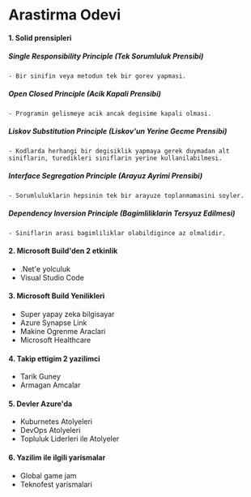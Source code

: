 # Arastirma Odevi
#### 1. Solid prensipleri
##### Single Responsibility Principle (Tek Sorumluluk Prensibi)
    - Bir sinifin veya metodun tek bir gorev yapmasi.
##### Open Closed Principle (Acik Kapali Prensibi)
    - Programin gelismeye acik ancak degisime kapali olmasi.
##### Liskov Substitution Principle (Liskov'un Yerine Gecme Prensibi)
    - Kodlarda herhangi bir degisiklik yapmaya gerek duymadan alt siniflarin, turedikleri siniflarin yerine kullanilabilmesi.
##### Interface Segregation Principle (Arayuz Ayrimi Prensibi)
    - Sorumluluklarin hepsinin tek bir arayuze toplanmamasini soyler.
##### Dependency Inversion Principle (Bagimliliklarin Tersyuz Edilmesi)
    - Siniflarin arasi bagimliliklar olabildigince az olmalidir.

#### 2. Microsoft Build'den 2 etkinlik
- .Net'e yolculuk
- Visual Studio Code

#### 3. Microsoft Build Yenilikleri
- Super yapay zeka bilgisayar
- Azure Synapse Link
- Makine Ogrenme Araclari
- Microsoft Healthcare

#### 4. Takip ettigim 2 yazilimci
- Tarik Guney
- Armagan Amcalar

#### 5. Devler Azure'da
- Kuburnetes Atolyeleri
- DevOps Atolyeleri
- Topluluk Liderleri ile Atolyeler

#### 6. Yazilim ile ilgili yarismalar
- Global game jam
- Teknofest yarismalari
